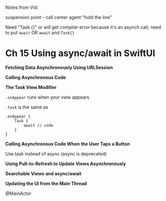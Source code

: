 <!--
http://github.com/iosjulianne
Asynchronous Programming with SwiftUI and Combine
by Peter Friese
Chapter 15 Notes 
-->

Notes from Vid:

suspension point - 
call center agent "hold the line"

Need "Task {}" or will get compiler error because it's an asynch call; need to put `await` OR `await` and `Task{}`


# Ch 15 Using async/await in SwiftUI

**Fetching Data Asynchronously Using URLSession**

**Calling Asynchronous Code**

**The Task View Modifier**

`.onAppear` runs when your view appears

`.task` is the same as 
```
.onAppear {
	Task {
		await // code
	}
}
```


**Calling Asynchronous Code When the User Taps a
Button**

Use task instead of async (async is deprecated)


**Using Pull-to-Refresh to Update Views Asynchronously**

**Searchable Views and async/await**



**Updating the UI from the Main Thread**

@MainActor
